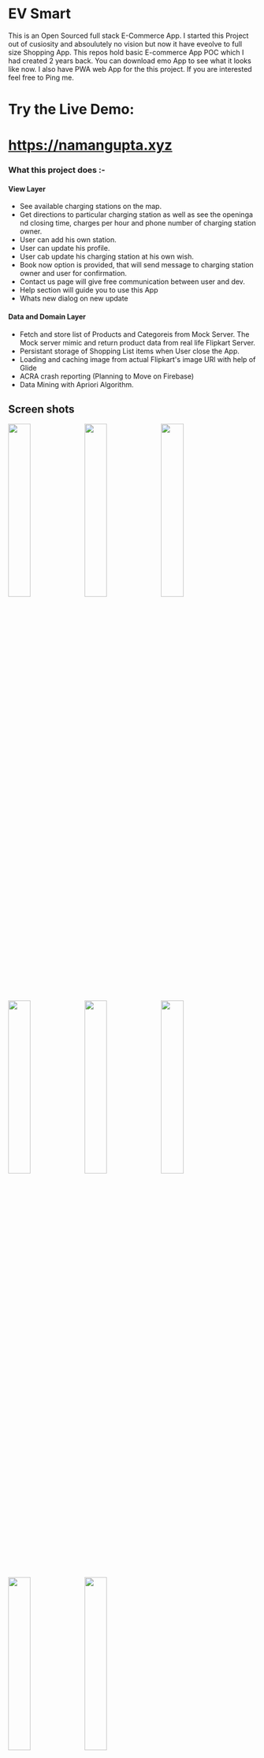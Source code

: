 # EV Smart 
  This is an Open Sourced full stack E-Commerce App. I started this Project out of cusiosity and absoulutely no vision but now it have eveolve to full size Shopping App. This repos hold basic E-commerce App POC which I had created 2 years back. You can download emo App to see what it looks like now. I also have PWA web App for the this project. If you are interested feel free to Ping me. 

 # Try the Live Demo:
 
 # https://namangupta.xyz

### What this project does :- 

#### View Layer
- See available charging stations on the map.
- Get directions to particular charging station as well as see the openinga nd closing time, charges per hour and phone number of charging station owner.
- User can add his own station.
- User can update his profile.
- User cab update his charging station at his own wish.
- Book now option is provided, that will send message to charging station owner and user for confirmation.
- Contact us page will give free communication between user and dev.
- Help section will guide you to use this App
- Whats new dialog on new update

#### Data and Domain Layer

- Fetch and store list of Products and Categoreis from Mock Server. The Mock server mimic and return product data from real life Flipkart Server.
- Persistant storage of Shopping List items when User close the App.
- Loading and caching image from actual Flipkart's image URl with help of Glide
- ACRA crash reporting (Planning to Move on Firebase)
- Data Mining with Apriori Algorithm.

## Screen shots

<img src="https://drive.google.com/file/d/1SSo4sNaBZrHKGT6SUoKYQ3yb_IAHY-Pe/view?usp=sharing" width="30%"> 
<img src="https://drive.google.com/file/d/1SQKwSxel4BTdYDnJ3shPCrGlEvYLUAtY/view?usp=sharing" width="30%"> 
<img src="https://drive.google.com/file/d/1SKFlfZk6pcwj07UBD6HPsWpjGEG4IXD4/view?usp=sharing" width="30%"> 
<img src="https://drive.google.com/file/d/1SEnfxCpiPkFhL5-aWqskiNM8tQHughw7/view?usp=sharing" width="30%"> 
<img src="https://drive.google.com/file/d/1SEMHPUmFZfoNDNtAQKEmG1I6V8yeHYdk/view?usp=sharing" width="30%"> 
<img src="https://drive.google.com/file/d/1SE5U18DabjsrRAS1KvmZR4Ll-SH4oy9r/view?usp=sharing" width="30%"> 
<img src="https://drive.google.com/file/d/1SDR8FDHuCIAA8zHORtuiRF40IWbaWqpc/view?usp=sharing" width="30%"> 
<img src="https://drive.google.com/file/d/1SBsV3-tfS1l07ZC89Sj63ckMSp7RI4Oo/view?usp=sharing" width="30%"> 

# Getting Started with App

## Available Scripts

In the project directory, you can run:

### `npm start`

Runs the app in the development mode.\
Open [http://localhost:3000](http://localhost:3000) to view it in the browser.

The page will reload if you make edits.\
You will also see any lint errors in the console.
